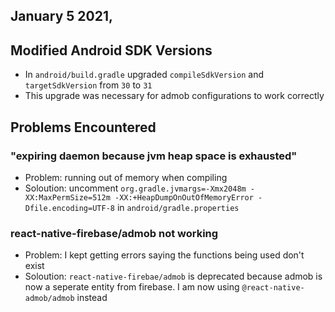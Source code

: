 ## January 5 2021, 

## Modified Android SDK Versions

- In `android/build.gradle` upgraded `compileSdkVersion` and `targetSdkVersion` from `30` to `31`
- This upgrade was necessary for admob configurations to work correctly

## Problems Encountered 

### "expiring daemon because jvm heap space is exhausted"

- Problem: running out of memory when compiling 
- Soloution: uncomment `org.gradle.jvmargs=-Xmx2048m -XX:MaxPermSize=512m -XX:+HeapDumpOnOutOfMemoryError -Dfile.encoding=UTF-8` in `android/gradle.properties`

### react-native-firebase/admob not working

- Problem: I kept getting errors saying the functions being used don't exist
- Soloution: `react-native-firebae/admob` is deprecated because admob is now a seperate entity from firebase. I am now using `@react-native-admob/admob` instead